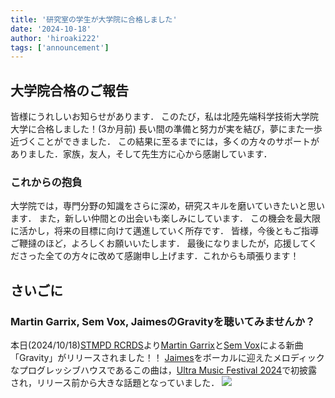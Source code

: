 ```yaml
---
title: '研究室の学生が大学院に合格しました'
date: '2024-10-18'
author: 'hiroaki222'
tags: ['announcement']
---
```


## 大学院合格のご報告
皆様にうれしいお知らせがあります．
このたび，私は北陸先端科学技術大学院大学に合格しました！(3か月前)
長い間の準備と努力が実を結び，夢にまた一歩近づくことができました．
この結果に至るまでには，多くの方々のサポートがありました．家族，友人，そして先生方に心から感謝しています．

### これからの抱負
大学院では，専門分野の知識をさらに深め，研究スキルを磨いていきたいと思います．
また，新しい仲間との出会いも楽しみにしています．
この機会を最大限に活かし，将来の目標に向けて邁進していく所存です．
皆様，今後ともご指導ご鞭撻のほど，よろしくお願いいたします．
最後になりましたが，応援してくださった全ての方々に改めて感謝申し上げます．これからも頑張ります！

## さいごに
### Martin Garrix, Sem Vox, JaimesのGravityを聴いてみませんか？
本日(2024/10/18)[STMPD RCRDS](https://stmpdrcrds.com/)より[Martin Garrix](https://martingarrix.com/)と[Sem Vox](https://www.youtube.com/@SemVox)による新曲「Gravity」がリリースされました！！
[Jaimes](https://www.instagram.com/jaimesmusic/)をボーカルに迎えたメロディックなプログレッシブハウスであるこの曲は，[Ultra Music Festival 2024](https://www.youtube.com/watch?v=-OSs746YI90&t=2562s)で初披露され，リリース前から大きな話題となっていました．
![](https://a5.mzstatic.com/us/r1000/0/Music211/v4/22/92/ad/2292adf1-2659-9dea-99ec-6c3f7462050e/8721093714460.png)
